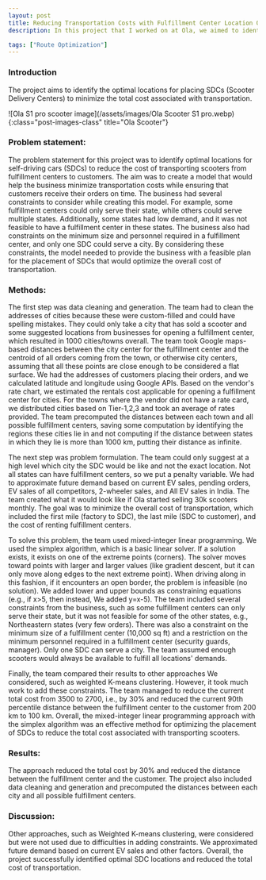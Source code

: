 ```yaml
---
layout: post
title: Reducing Transportation Costs with Fulfillment Center Location Optimization &#58; A Case Study
description: In this project that I worked on at Ola, we aimed to identify the optimal locations to place Self-Driving Cars (SDCs) to minimize transportation costs. We used mixed integer linear programming to solve this problem, setting constraints based on business requirements such as minimum fulfillment center size and personnel. We also cleaned and generated data on city locations, customer addresses, and rental costs for the optimization algorithm. Through our methods, we reduced total costs by 30% and decreased the distance between fulfillment centers and customers by half.

tags: ["Route Optimization"]
---
```



### Introduction
The project aims to identify the optimal locations for placing SDCs (Scooter Delivery Centers) to minimize the total cost associated with transportation.

![Ola S1 pro scooter image](/assets/images/Ola Scooter S1 pro.webp){:class="post-images-class" title="Ola Scooter"}

### Problem statement:

The problem statement for this project was to identify optimal locations for self-driving cars (SDCs) to reduce the cost of transporting scooters from fulfillment centers to customers. The aim was to create a model that would help the business minimize transportation costs while ensuring that customers receive their orders on time.
The business had several constraints to consider while creating this model. For example, some fulfillment centers could only serve their state, while others could serve multiple states. Additionally, some states had low demand, and it was not feasible to have a fulfillment center in these states. The business also had constraints on the minimum size and personnel required in a fulfillment center, and only one SDC could serve a city. By considering these constraints, the model needed to provide the business with a feasible plan for the placement of SDCs that would optimize the overall cost of transportation.

### Methods:

The first step was data cleaning and generation. The team had to clean the addresses of cities because these were custom-filled and could have spelling mistakes. They could only take a city that has sold a scooter and some suggested locations from businesses for opening a fulfillment center, which resulted in 1000 cities/towns overall. The team took Google maps-based distances between the city center for the fulfillment center and the centroid of all orders coming from the town, or otherwise city centers, assuming that all these points are close enough to be considered a flat surface. We had the addresses of customers placing their orders, and we calculated latitude and longitude using Google APIs. Based on the vendor's rate chart, we estimated the rentals cost applicable for opening a fulfillment center for cities. For the towns where the vendor did not have a rate card, we distributed cities based on Tier-1,2,3 and took an average of rates provided. The team precomputed the distances between each town and all possible fulfillment centers, saving some computation by identifying the regions these cities lie in and not computing if the distance between states in which they lie is more than 1000 km, putting their distance as infinite.

The next step was problem formulation. The team could only suggest at a high level which city the SDC would be like and not the exact location. Not all states can have fulfillment centers, so we put a penalty variable. We had to approximate future demand based on current EV sales, pending orders, EV sales of all competitors, 2-wheeler sales, and All EV sales in India. The team created what it would look like if Ola started selling 30k scooters monthly. The goal was to minimize the overall cost of transportation, which included the first mile (factory to SDC), the last mile (SDC to customer), and the cost of renting fulfillment centers.

<!-- TODO: Add what is simplex algorithm here or as another blog post -->
<!-- Add Ola scooter images -->

To solve this problem, the team used mixed-integer linear programming. We used the simplex algorithm, which is a basic linear solver. If a solution exists, it exists on one of the extreme points (corners). The solver moves toward points with larger and larger values (like gradient descent, but it can only move along edges to the next extreme point). When driving along in this fashion, if it encounters an open border, the problem is infeasible (no solution). We added lower and upper bounds as constraining equations (e.g., if x>5, then instead, We added y=x-5). The team included several constraints from the business, such as some fulfillment centers can only serve their state, but it was not feasible for some of the other states, e.g., Northeastern states (very few orders). There was also a constraint on the minimum size of a fulfillment center (10,000 sq ft) and a restriction on the minimum personnel required in a fulfillment center (security guards, manager). Only one SDC can serve a city. The team assumed enough scooters would always be available to fulfill all locations' demands.

Finally, the team compared their results to other approaches We considered, such as weighted K-means clustering. However, it took much work to add these constraints. The team managed to reduce the current total cost from 3500 to 2700, i.e., by 30% and reduced the current 90th percentile distance between the fulfillment center to the customer from 200 km to 100 km. Overall, the mixed-integer linear programming approach with the simplex algorithm was an effective method for optimizing the placement of SDCs to reduce the total cost associated with transporting scooters.

### Results:

The approach reduced the total cost by 30% and reduced the distance between the fulfillment center and the customer. The project also included data cleaning and generation and precomputed the distances between each city and all possible fulfillment centers.

### Discussion:
Other approaches, such as Weighted K-means clustering, were considered but were not used due to difficulties in adding constraints. We approximated future demand based on current EV sales and other factors. Overall, the project successfully identified optimal SDC locations and reduced the total cost of transportation.

